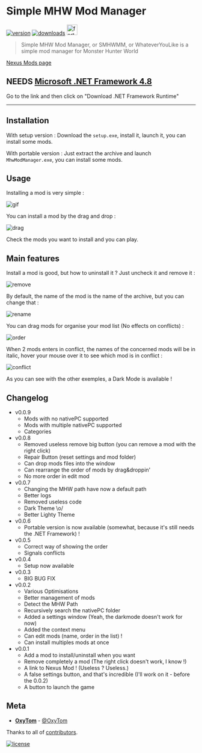 # Simple MHW Mod Manager

[![version](https://img.shields.io/github/v/release/oxypomme/SimpleMhwModManager?label=Version&style=for-the-badge)](https://shields.io)
[![downloads](https://img.shields.io/github/downloads/oxypomme/SimpleMhwModManager/total?style=for-the-badge)](https://shields.io) <a href="https://forthebadge.com/"><img src="https://forthebadge.com/images/badges/made-with-c-sharp.svg" alt="forthebadge" height="28"/></a>

> Simple MHW Mod Manager, or SMHWMM, or WhateverYouLike is a simple mod manager for Monster Hunter World

[Nexus Mods page](https://www.nexusmods.com/monsterhunterworld/mods/2088)

## NEEDS [Microsoft .NET Framework 4.8](https://dotnet.microsoft.com/download)

Go to the link and then click on "Download .NET Framework Runtime"

---

## Installation

With setup version : Download the `setup.exe`, install it, launch it, you can install some mods.

With portable version : Just extract the archive and launch `MhwModManager.exe`, you can install some mods.

## Usage

Installing a mod is very simple :

![gif](https://i.imgur.com/JAmO8Bf.gif)

You can install a mod by the drag and drop :

![drag](https://i.imgur.com/y5AentF.gif)

Check the mods you want to install and you can play.

## Main features

Install a mod is good, but how to uninstall it ? Just uncheck it and remove it :

![remove](https://i.imgur.com/AT3nO1b.gif)

By default, the name of the mod is the name of the archive, but you can change that :

![rename](https://i.imgur.com/M8KgDvE.gif)

You can drag mods for organise your mod list (No effects on conflicts) :

![order](https://i.imgur.com/i09sJgo.gif)

When 2 mods enters in conflict, the names of the concerned mods will be in italic, hover your mouse over it to see which mod is in conflict :

![conflict](https://i.imgur.com/Vs7fQEO.png)

As you can see with the other exemples, a Dark Mode is available !

## Changelog

- v0.0.9
  - Mods with no nativePC supported
  - Mods with multiple nativePC supported
  - Categories
- v0.0.8
  - Removed useless remove big button (you can remove a mod with the right click)
  - Repair Button (reset settings and mod folder)
  - Can drop mods files into the window
  - Can rearrange the order of mods by drag&droppin'
  - No more order in edit mod
- v0.0.7
  - Changing the MHW path have now a default path
  - Better logs
  - Removed useless code
  - Dark Theme \o/
  - Better Lighty Theme
- v0.0.6
  - Portable version is now available (somewhat, because it's still needs the .NET Framework) !
- v0.0.5
  - Correct way of showing the order
  - Signals conflicts
- v0.0.4
  - Setup now available
- v0.0.3
  - BIG BUG FIX
- v0.0.2
  - Various Optimisations
  - Better management of mods
  - Detect the MHW Path
  - Recursively search the nativePC folder
  - Added a settings window (Yeah, the darkmode doesn't work for now)
  - Added the context menu
  - Can edit mods (name, order in the list) !
  - Can install multiples mods at once
- v0.0.1
  - Add a mod to install/uninstall when you want
  - Remove completely a mod (The right click doesn't work, I know !)
  - A link to Nexus Mod ! (Useless ? Useless.)
  - A false settings button, and that's incredible (I'll work on it - before the 0.0.2)
  - A button to launch the game

## Meta

- [**OxyTom**](https://github.com/oxypomme) - [@OxyTom](https://twitter.com/OxyT0m8)

Thanks to all of [contributors](https://github.com/oxypomme/SimpleMhwModManager/contributors).

[![license](https://img.shields.io/github/license/oxypomme/SimpleMhwModManager?style=for-the-badge)](https://github.com/oxypomme/SimpleMhwModManager/blob/master/LICENSE)
